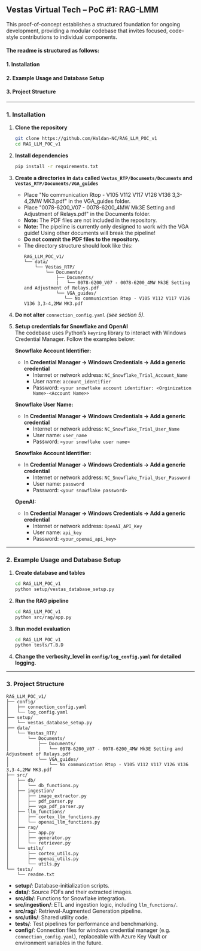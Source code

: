 ## Vestas Virtual Tech – PoC #1: RAG-LMM

This proof-of-concept establishes a structured foundation for ongoing development, providing a modular codebase that invites focused, code-style contributions to individual components.

#### The readme is structured as follows:
#### 1. Installation
#### 2. Example Usage and Database Setup
#### 3. Project Structure



---

### 1. Installation

1. **Clone the repository**  
   ```bash
   git clone https://github.com/Haldan-NC/RAG_LLM_POC_v1
   cd RAG_LLM_POC_v1
   ```
2. **Install dependencies**  
   ```bash
   pip install -r requirements.txt
   ```

3. **Create a directories in `data` called `Vestas_RTP/Documents/Documents` and `Vestas_RTP/Documents/VGA_guides`**
   - Place "No communication Rtop - V105 V112 V117 V126 V136 3,3-4,2MW MK3.pdf" in the VGA_guides folder.
   - Place "0078-6200_V07 - 0078-6200_4MW Mk3E Setting and Adjustment of Relays.pdf" in the Documents folder.
   - **Note:** The PDF files are not included in the repository.
   - **Note:** The pipeline is currently only designed to work with the VGA guide! Using other documents will break the pipeline!
   - **Do not commit the PDF files to the repository.**  
   - The directory structure should look like this:  
     ```text
     RAG_LLM_POC_v1/
     └── data/
         └── Vestas_RTP/
             └── Documents/
                 ├── Documents/
                 |   └── 0078-6200_V07 - 0078-6200_4MW Mk3E Setting and Adjustment of Relays.pdf
                 └── VGA_guides/
                    └── No communication Rtop - V105 V112 V117 V126 V136 3,3-4,2MW MK3.pdf

     ```

4. **Do not alter** `connection_config.yaml` _(see section 5)_.  

5. **Setup credentials for Snowflake and OpenAI**  
   The codebase uses Python’s `keyring` library to interact with Windows Credential Manager. Follow the examples below:

   **Snowflake Account Identifier:**  
   - In **Credential Manager → Windows Credentials → Add a generic credential**  
     - Internet or network address: `NC_Snowflake_Trial_Account_Name`  
     - User name: `account_identifier`  
     - Password: `<your snowflake account identifier: <Orginization Name>-<Account Name>>`

   **Snowflake User Name:**  
   - In **Credential Manager → Windows Credentials → Add a generic credential**  
     - Internet or network address: `NC_Snowflake_Trial_User_Name`  
     - User name: `user_name`  
     - Password: `<your snowflake user name>`

   **Snowflake Account Identifier:**  
   - In **Credential Manager → Windows Credentials → Add a generic credential**  
     - Internet or network address: `NC_Snowflake_Trial_User_Password`  
     - User name: `password`  
     - Password: `<your snowflake password>`

   **OpenAI:**  
   - In **Credential Manager → Windows Credentials → Add a generic credential**  
     - Internet or network address: `OpenAI_API_Key`  
     - User name: `api_key`  
     - Password: `<your_openai_api_key>`


---

### 2. Example Usage and Database Setup

1. **Create database and tables**  
   ```bash
   cd RAG_LLM_POC_v1
   python setup/vestas_database_setup.py
   ```
2. **Run the RAG pipeline**  
   ```bash
   cd RAG_LLM_POC_v1
   python src/rag/app.py
   ```

3. **Run model evaluation**  
   ```bash
   cd RAG_LLM_POC_v1
   python tests/T.B.D
   ```

4. **Change the verbosity_level in `config/log_config.yaml` for detailed logging.**  


---

### 3. Project Structure

```text
RAG_LLM_POC_v1/
├── config/
│   ├── connection_config.yaml
│   └── log_config.yaml
├── setup/
│   └── vestas_database_setup.py
├── data/
│   └── Vestas_RTP/
│       └── Documents/
│           ├── Documents/
│           |   └── 0078-6200_V07 - 0078-6200_4MW Mk3E Setting and Adjustment of Relays.pdf
│           └── VGA_guides/
│               └── No communication Rtop - V105 V112 V117 V126 V136 3,3-4,2MW MK3.pdf
├── src/
│   ├── db/
│   │   └── db_functions.py
│   ├── ingestion/
│   │   ├── image_extractor.py
│   │   ├── pdf_parser.py
│   │   ├── vga_pdf_parser.py
│   ├── llm_functions/
│   │   ├── cortex_llm_functions.py
│   │   └── openai_llm_functions.py
│   ├── rag/
│   │   ├── app.py
│   │   ├── generator.py
│   │   └── retriever.py
│   └── utils/
│       ├── cortex_utils.py
│       ├── openai_utils.py
│       └── utils.py
└── tests/
    └── readme.txt
```

- **setup/**: Database-initialization scripts. 
- **data/**: Source PDFs and their extracted images.  
- **src/db/**: Functions for Snowflake integration.  
- **src/ingestion/**: ETL and ingestion logic, including `llm_functions/`.  
- **src/rag/**: Retrieval-Augmented Generation pipeline.  
- **src/utils/**: Shared utility code.  
- **tests/**: Test pipelines for performance and benchmarking.  
- **config/**: Connection files for windows credential manager (e.g. `connection_config.yaml`), replaceable with Azure Key Vault or environment variables in the future.
